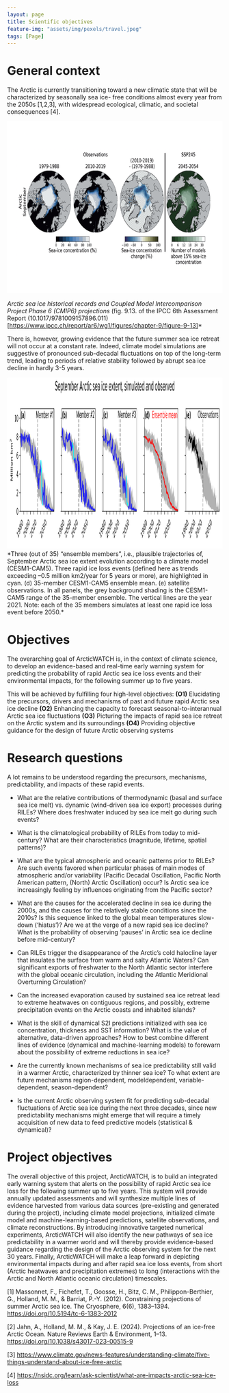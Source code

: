 ```yaml
---
layout: page
title: Scientific objectives
feature-img: "assets/img/pexels/travel.jpeg"
tags: [Page]
---
```


# General context

The Arctic is currently transitioning toward a new climatic state that will be characterized by seasonally sea ice-
free conditions almost every year from the 2050s [1,2,3], with widespread ecological, climatic, and societal
consequences [4].


<img src="assets/img/ipcc_seaice.png" height = "400px"/>

*Arctic sea ice historical records and Coupled Model Intercomparison Project Phase 6 (CMIP6) projections* (fig. 9.13. of the IPCC 6th Assessment Report (10.1017/9781009157896.011)[https://www.ipcc.ch/report/ar6/wg1/figures/chapter-9/figure-9-13]*


There is, however, growing evidence that the future summer sea ice retreat will not occur at a constant
rate. Indeed, climate model simulations are suggestive of pronounced sub-decadal fluctuations on top of the
long-term trend, leading to periods of relative stability followed by abrupt sea ice decline in hardly 3-5 years.

<img src="assets/img/fig1.png" height = "400px"/>
*Three (out of 35) “ensemble members”, i.e., plausible trajectories of, September Arctic sea ice extent
evolution according to a climate model (CESM1-CAM5). Three rapid ice loss events (defined here as trends exceeding –0.5
million km2/year for 5 years or more), are highlighted in cyan. (d) 35-member CESM1-CAM5 ensemble mean. (e) satellite
observations. In all panels, the grey background shading is the CESM1-CAM5 range of the 35-member ensemble. The
vertical lines are the year 2021. Note: each of the 35 members simulates at least one rapid ice loss event before 2050.*

# Objectives

The overarching goal of ArcticWATCH is, in the context of climate science, to develop an evidence-based and real-time early warning system for predicting the probability of rapid Arctic sea ice loss events and their environmental impacts, for the following summer up to five years.

This will be achieved by fulfilling four high-level objectives:
**(O1)** Elucidating the precursors, drivers and mechanisms of past and future rapid Arctic sea ice decline
**(O2)** Enhancing the capacity to forecast seasonal-to-interannual Arctic sea ice fluctuations
**(O3)** Picturing the impacts of rapid sea ice retreat on the Arctic system and its surroundings
**(O4)** Providing objective guidance for the design of future Arctic observing systems

# Research questions
A lot remains to be understood regarding the precursors, mechanisms, predictability, and impacts of these rapid
events. 

- What are the relative contributions of thermodynamic (basal and surface sea ice melt) vs.
dynamic (wind-driven sea ice export) processes during RILEs? Where does freshwater induced by
sea ice melt go during such events?

- What is the climatological probability of RILEs from today to mid-century? What are their
characteristics (magnitude, lifetime, spatial patterns)?

- What are the typical atmospheric and oceanic patterns prior to RILEs? Are such events favored
when particular phases of main modes of atmospheric and/or variability (Pacific Decadal Oscillation,
Pacific North American pattern, (North) Arctic Oscillation) occur? Is Arctic sea ice increasingly feeling
by influences originating from the Pacific sector?

- What are the causes for the accelerated decline in sea ice during the 2000s, and the causes for the
relatively stable conditions since the 2010s? Is this sequence linked to the global mean temperatures
slow-down (‘hiatus’)? Are we at the verge of a new rapid sea ice decline? What is the probability
of observing ‘pauses’ in Arctic sea ice decline before mid-century?

- Can RILEs trigger the disappearance of the Arctic’s cold halocline layer that insulates the surface
from warm and salty Atlantic Waters? Can significant exports of freshwater to the North Atlantic
sector interfere with the global oceanic circulation, including the Atlantic Meridional Overturning
Circulation?

- Can the increased evaporation caused by sustained sea ice retreat lead to extreme heatwaves on
contiguous regions, and possibly, extreme precipitation events on the Arctic coasts and inhabited
islands?

- What is the skill of dynamical S2I predictions initialized with sea ice concentration, thickness and
SST information? What is the value of alternative, data-driven approaches? How to best combine
different lines of evidence (dynamical and machine-learning models) to forewarn about the possibility
of extreme reductions in sea ice?

- Are the currently known mechanisms of sea ice predictability still valid in a warmer Arctic,
characterized by thinner sea ice? To what extent are future mechanisms region-dependent, modeldependent,
variable-dependent, season-dependent?

- Is the current Arctic observing system fit for predicting sub-decadal fluctuations of
Arctic sea ice during the next three decades, since new predictability mechanisms might
emerge that will require a timely acquisition of new data to feed predictive models
(statistical & dynamical)?


# Project objectives
The overall objective of this project, ArcticWATCH, is to build an integrated early warning system that alerts
on the possibility of rapid Arctic sea ice loss for the following summer up to five years. This system will
provide annually updated assessments and will synthesize multiple lines of evidence harvested from various
data sources (pre-existing and generated during the project), including climate model projections, initialized
climate model and machine-learning-based predictions, satellite observations, and climate reconstructions.
By introducing innovative targeted numerical experiments, ArcticWATCH will also identify the new pathways
of sea ice predictability in a warmer world and will thereby provide evidence-based guidance regarding the
design of the Arctic observing system for the next 30 years. Finally, ArcticWATCH will make a leap forward
in depicting environmental impacts during and after rapid sea ice loss events, from short (Arctic heatwaves
and precipitation extremes) to long (interactions with the Arctic and North Atlantic oceanic circulation)
timescales.



[1] Massonnet, F., Fichefet, T., Goosse, H., Bitz, C. M., Philippon-Berthier, G., Holland, M. M., & Barriat, P.-Y. (2012). Constraining projections of summer Arctic sea ice. The Cryosphere, 6(6), 1383–1394. https://doi.org/10.5194/tc-6-1383-2012

[2] Jahn, A., Holland, M. M., & Kay, J. E. (2024). Projections of an ice-free Arctic Ocean. Nature Reviews Earth & Environment, 1–13. https://doi.org/10.1038/s43017-023-00515-9

[3] https://www.climate.gov/news-features/understanding-climate/five-things-understand-about-ice-free-arctic

[4] https://nsidc.org/learn/ask-scientist/what-are-impacts-arctic-sea-ice-loss
